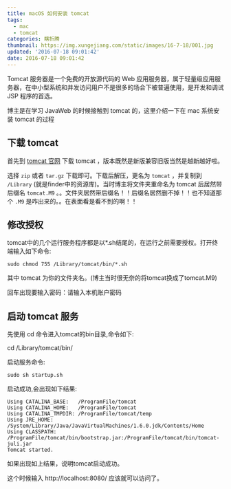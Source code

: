 ```yaml
---
title: macOS 如何安装 tomcat
tags:
  - mac
  - tomcat
categories: 瞎折腾
thumbnail: https://img.xungejiang.com/static/images/16-7-18/001.jpg
updated: '2016-07-18 09:01:42'
date: 2016-07-18 09:01:42
---
```



Tomcat 服务器是一个免费的开放源代码的 Web 应用服务器，属于轻量级应用服务器，在中小型系统和并发访问用户不是很多的场合下被普遍使用，是开发和调试 JSP 程序的首选。

博主是在学习 JavaWeb 的时候接触到 tomcat 的，这里介绍一下在 mac 系统安装 tomcat 的过程

<!--more-->


## 下载 tomcat

首先到 [tomcat 官网](http://tomcat.apache.org) 下载 tomcat ，版本既然是新版兼容旧版当然是越新越好啦。

选择 `zip` 或者 `tar.gz` 下载即可。下载后解压，更名为 `tomcat` ，并复制到 `/Library` (就是finder中的资源库)。当时博主将文件夹重命名为 tomcat 后居然带后缀名 `tomcat.M9` 。。文件夹居然带后缀名！！后缀名居然删不掉！！也不知道那个 `.M9` 是咋出来的。。在表面看是看不到的啊！！

## 修改授权

tomcat中的几个运行服务程序都是以*.sh结尾的，在运行之前需要授权。打开终端输入如下命令:

```
sudo chmod 755 /Library/tomcat/bin/*.sh
```

其中 tomcat 为你的文件夹名。(博主当时很无奈的将tomcat换成了tomcat.M9)

回车出现要输入密码：请输入本机账户密码

## 启动 tomcat 服务

先使用 cd 命令进入tomcat的bin目录,命令如下:

cd /Library/tomcat/bin/

启动服务命令:

```
sudo sh startup.sh
```

启动成功,会出现如下结果:

```
Using CATALINA_BASE:   /ProgramFile/tomcat
Using CATALINA_HOME:   /ProgramFile/tomcat
Using CATALINA_TMPDIR: /ProgramFile/tomcat/temp
Using JRE_HOME:        /System/Library/Java/JavaVirtualMachines/1.6.0.jdk/Contents/Home
Using CLASSPATH:       /ProgramFile/tomcat/bin/bootstrap.jar:/ProgramFile/tomcat/bin/tomcat-juli.jar
Tomcat started.
```

如果出现如上结果，说明tomcat启动成功。

这个时候输入 http://localhost:8080/ 应该就可以访问了。